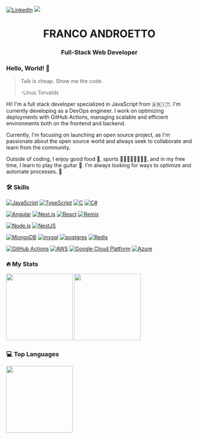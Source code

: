 [![LinkedIn](https://img.shields.io/badge/-LinkedIn-0077B5?style=flat-square&logo=linkedin&logoColor=white)](https://www.linkedin.com/in/franco-androetto/)
![](https://komarev.com/ghpvc/?username=androetto&color=green)

<h1 align="center">FRANCO ANDROETTO</h1>
<h3 align="center"> Full-Stack Web Developer</h3>



### Hello, World! 👋

> Talk is cheap. Show me the code.
>
> -Linus Torvalds


Hi! I'm a full stack developer specialized in JavaScript from 🇦🇷🇮🇹. I'm currently developing as a DevOps engineer. I work on optimizing deployments with GitHub Actions, managing scalable and efficient environments both on the frontend and backend.

Currently, I'm focusing on launching an open source project, as I'm passionate about the open source world and always seek to collaborate and learn from the community.

Outside of coding, I enjoy good food 🍝, sports 🏌️‍♂️🏃‍♂️🏊‍♂️🚴‍♂️, and in my free time, I learn to play the guitar 🎸. I’m always looking for ways to optimize and automate processes. 🚀


### :hammer_and_wrench: Skills

[![JavaScript](https://skillicons.dev/icons?i=js)](https://skillicons.dev) 
[![TypeScript](https://skillicons.dev/icons?i=ts)](https://skillicons.dev) 
[![C](https://skillicons.dev/icons?i=c)](https://skillicons.dev) 
[![C#](https://skillicons.dev/icons?i=csharp)](https://skillicons.dev)

[![Angular](https://skillicons.dev/icons?i=angular)](https://skillicons.dev) 
[![Next.js](https://skillicons.dev/icons?i=nextjs)](https://skillicons.dev) 
[![React](https://skillicons.dev/icons?i=react)](https://skillicons.dev) 
[![Remix](https://skillicons.dev/icons?i=remix)](https://skillicons.dev)

[![Node.js](https://skillicons.dev/icons?i=nodejs)](https://skillicons.dev) 
[![NestJS](https://skillicons.dev/icons?i=nestjs)](https://skillicons.dev)

[![MongoDB](https://skillicons.dev/icons?i=mongo)](https://skillicons.dev) 
[![mysql](https://skillicons.dev/icons?i=mysql)](https://skillicons.dev) 
[![postgres](https://skillicons.dev/icons?i=postgres)](https://skillicons.dev) 
[![Redis](https://skillicons.dev/icons?i=redis)](https://skillicons.dev)

[![GitHub Actions](https://skillicons.dev/icons?i=githubactions)](https://skillicons.dev) 
[![AWS](https://skillicons.dev/icons?i=aws)](https://skillicons.dev) 
[![Google Cloud Platform](https://skillicons.dev/icons?i=gcp)](https://skillicons.dev) 
[![Azure](https://skillicons.dev/icons?i=azure)](https://skillicons.dev)


### 🔥 My Stats


<p align="left">
  <img height="180" src="https://github-readme-streak-stats.herokuapp.com/?user=androetto&theme=dark">
  <img height="180" src="https://github-readme-stats.vercel.app/api?username=androetto&count_private=true&show_icons=true&theme=dark&include_all_commits=true"/>
</p>

### 💻 Top Languages

<p align="left">
  <img height="180" src="https://github-readme-stats.vercel.app/api/top-langs/?username=androetto&layout=compact&hide=html&theme=dark"/>
</p>

  
 
